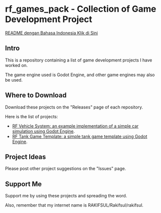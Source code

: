 # rf_games_pack - Collection of Game Development Project

[README dengan Bahasa Indonesia Klik di Sini](https://github.com/rakifsul/rf_games_pack/blob/main/README_id.md)

## Intro

This is a repository containing a list of game development projects I have worked on.

The game engine used is Godot Engine, and other game engines may also be used.

## Where to Download

Download these projects on the "Releases" page of each repository.

Here is the list of projects:

- [RF Vehicle System: an example implementation of a simple car simulation using Godot Engine](https://github.com/rakifsul/rf_vehicle_system).
- [RF Tank Game Template: a simple tank game template using Godot Engine](https://github.com/rakifsul/rf_tank_game_template).

## Project Ideas

Please post other project suggestions on the "Issues" page.

## Support Me

Support me by using these projects and spreading the word.

Also, remember that my internet name is RAKIFSUL/Rakifsul/rakifsul.